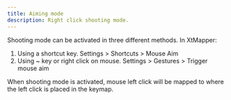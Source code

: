 ```yaml
---
title: Aiming mode
description: Right click shooting mode.
---
```


Shooting mode can be activated in three different methods. In XtMapper:
1. Using a shortcut key.
Settings > Shortcuts > Mouse Aim
2. Using ~ key or right click on mouse.
Settings > Gestures > Trigger mouse aim

When shooting mode is activated, mouse left click will be mapped to where the left click is placed in the keymap. 